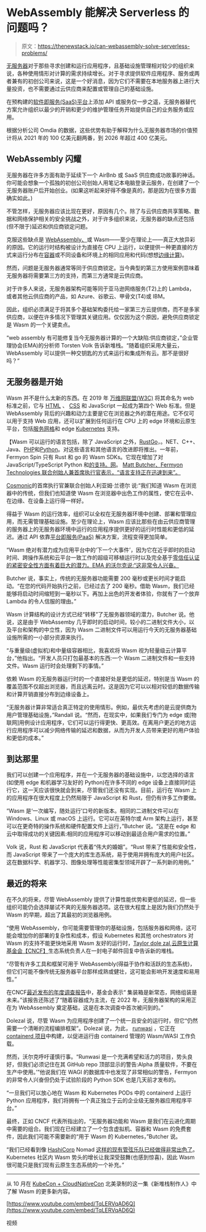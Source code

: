 # WebAssembly 能解决 Serverless 的问题吗？

> 原文：<https://thenewstack.io/can-webassembly-solve-serverless-problems/>

[无服务器](https://thenewstack.io/serverless/)对于那些寻求创建和运行应用程序，且基础设施管理相对较少的组织来说，各种使用情形对计算的需求持续增长。对于寻求提供软件应用程序、服务或两者兼有的初创公司来说，这是一个好消息，因为它们不需要在本地服务器上进行大量投资，也不需要通过云供应商来配置或管理自己的基础设施。

在预构建的[软件即服务(SaaS)平台](https://thenewstack.io/private-saas-a-new-paradigm/)上添加 API 或服务仅一步之遥，无服务器替代方案允许组织以最少的开销和更少的维护管理任务开始提供自己的业务服务或应用。

根据分析公司 Omdia 的数据，这些优势有助于解释为什么无服务器市场的价值预计将从 2021 年的 100 亿美元翻两番，到 2026 年超过 400 亿美元。

## WebAssembly 闪耀

无服务器在许多方面有助于延续下一个 AirBnb 或 SaaS 供应商成功故事的神话。你可能会想象一个孤独的初创公司创始人用笔记本电脑登录云服务，在创建了一个无服务器账户后开始创业。(如果这听起来好得不像是真的，那是因为在很多方面确实如此。)

不管怎样，无服务器应该比现在更好，原因有几个。除了与云供应商共享策略、数据和网络保护相关的安全挑战之外，对于许多组织来说，无服务器的缺点还包括(但不限于)延迟和供应商锁定问题。

克服这些缺点是 [WebAssembly、](https://thenewstack.io/is-webassembly-really-the-future/)或 Wasm——至少在理论上——真正大放异彩的原因。它的运行时结构被设计为直接在 CPU 上运行，以便提供一种更直接的方式来运行分布在[容器](https://thenewstack.io/containers/)或不同设备和环境上的相同应用和代码(想想[边缘计算](https://thenewstack.io/edge-computing/))。

然而，问题是无服务器通常等同于供应商锁定。当今典型的第三方使用案例意味着无服务器将需要第三方的支持，而第三方通常是云供应商。

对于许多人来说，无服务器架构可能等同于亚马逊网络服务(T2)上的 Lambda，或者其他云供应商的产品，如 Azure、谷歌云、甲骨文(T4)或 IBM。

因此，组织必须满足于将其多个基础架构委托给一家第三方云提供商，而不是多家供应商，以便在许多情况下管理其关键应用。仅仅因为这个原因，避免供应商锁定是 Wasm 的一个关键卖点。

“web assembly 有可能修复当今无服务器计算的一个大缺陷:供应商锁定，”企业管理协会(EMA)的分析师 Torsten Volk 告诉新堆栈。“随着组织采用大量云，WebAssembly 可以提供一种交钥匙的方式来运行和集成所有云。那不是很好吗？”

## 无服务器是开始

Wasm 并不是什么太新的东西。在 2019 年 [万维网联盟(W3C)](https://thenewstack.io/this-week-in-programming-the-time-has-come-to-pay-attention-to-webassembly/) 将其命名为 web 标准之前，它与 [HTML](https://thenewstack.io/html-markup-tips-for-developing-accessible-websites/) 、 [CSS](https://thenewstack.io/css-frameworks-in-vogue-but-dont-forget-style-fundamentals/) 和 JavaScript 一起成为第四个 Web 标准。但是 WebAssembly 背后的兴趣和动力主要是它在浏览器之外的潜在用途。它不仅可以用于支持 Web 应用，还可以扩展到任何运行在 CPU 上的 edge 环境和云原生平台，包括[服务网格](https://thenewstack.io/service-mesh/)和 edge [Kubernetes](https://thenewstack.io/kubernetes/) 支持。

【Wasm 可以运行的语言包括，除了 JavaScript 之外，[Rust](https://thenewstack.io/rust-by-the-numbers-the-rust-programming-language-in-2021/)[Go](https://thenewstack.io/go-1-18-the-programming-languages-biggest-release-yet/)，。NET、C++、Java、[PHP](https://thenewstack.io/php-has-survived-for-26-years-because-it-keeps-evolving/)和[Python](https://thenewstack.io/an-introduction-to-python-for-non-programmers/)。对这些语言和其他语言的改进即将推出。一年前，Fermyon Spin 只有 Rust 和 go 的 Wasm SDKs。它现在增加了对 JavaScript/TypeScript Python 和[的支持。网](https://thenewstack.io/net-7-simplifies-route-from-code-to-cloud-for-developers/)。 [Matt Butcher、](https://www.linkedin.com/in/mattbutcher/)[Fermyon Technologies 联合创始人兼首席执行官表示，“语言支持正在迅速到来”。](https://thenewstack.io/webassembly-5-predictions-for-2023/)

[Cosmonic](https://www.linkedin.com/in/hectaman)的首席执行官兼联合创始人利亚姆·兰德尔 说:“我们知道 Wasm 在浏览器中的传统，但我们也知道使 Wasm 在浏览器中出色工作的属性，使它在云中、在边缘、在设备上运行得一样好。

得益于 Wasm 的运行效率，组织可以全权在无服务器环境中创建、部署和管理应用，而无需管理基础设施。至少在理论上，Wasm 应该比那些在由云供应商管理的服务器上的无服务器环境中运行的应用程序提供更好的运行时性能和更低的延迟。通过 API 依靠[平台即服务(PaaS)](https://thenewstack.io/pipelines-paas-continuously-delivering-continuous-delivery/) 解决方案，流程变得更加简单。

“Wasm 绝对有潜力成为应用平台中的‘下一个大事件’，因为它在近乎即时的启动时间、跨操作系统和云平台一致工作的超级可移植运行时以及完全基于[零信任认证的紧密安全性方面有着巨大的潜力。EMA 的沃尔克说:“这非常令人兴奋。](https://thenewstack.io/what-do-authentication-and-authorization-mean-in-zero-trust/)

Butcher 说，事实上，传统的无服务器功能需要 200 毫秒或更长时间才能启动。“在您的代码开始执行之前，已经过去了 200 毫秒。借助 Wasm，我们已经能够将启动时间缩短到一毫秒以下。再加上出色的开发者体验，你就有了一个放弃 Lambda 的令人信服的理由。”

Wasm 计算结构的设计方式已经“转移”了无服务器领域的潜力，Butcher 说。他说，这是由于 WebAssemby 几乎即时的启动时间，较小的二进制文件大小，以及平台和架构的中立性，因为 Wasm 二进制文件可以用运行今天的无服务器基础设施所需的一小部分资源来执行。

“与重量级(虚拟机)和中量级容器相比，我喜欢将 Wasm 视为轻量级云计算平台，”他指出。“开发人员只打包最基本的东西:一个 Wasm 二进制文件和一些支持文件。Wasm 运行时会处理剩下的事情。”

依赖 Wasm 的无服务器运行时的一个直接好处是更低的延迟，特别是当 Wasm 的覆盖范围不仅超出浏览器，而且远离云时。这是因为它可以以相对较低的数据传输和计算开销直接分布到边缘设备上。

“无服务器计算非常适合真正特定的使用情形。例如，最优先考虑的是云提供商为用户管理基础设施，”Randall 说。“然而，在现实中，如果我们专门为 edge 或[物联网]用例设计应用程序，它们可以运行得更快、更高效。在离用户更近的地方运行应用程序可以减少网络传输的延迟和数据，从而为开发人员带来更好的用户体验和更低的成本。”

## 到达那里

我们可以创建一个应用程序，并在一个无服务器的基础设施中，以您选择的语言(如使用 edge 和机器学习友好的 Python)在许多不同的 edge 设备上直接同时运行它，这一天应该很快就会到来，尽管我们还没有实现。目前，运行在 Wasm 上的应用程序在很大程度上仍然局限于 JavaScript 和 Rust，但仍有许多工作要做。

“Wasm 是‘一次编写，随处运行’口号的新版本。相同的二进制文件可以在 Windows、Linux 或 macOS 上运行。它可以在英特尔或 Arm 架构上运行，甚至可以在更奇特的操作系统和硬件配置文件上运行，”Butcher 说。“这是在 edge 和云中取得成功的关键因素:相同的应用程序可以移动到最适合用户需求的位置。”

Volk 说，Rust 和 JavaScript 代表着“伟大的婚姻”。“Rust 带来了性能和安全性，而 JavaScript 带来了一个庞大的库生态系统，易于使用并拥有庞大的用户社区。这在数据科学、机器学习、图像处理等性能密集型领域开辟了一系列新的用例。”

## 最近的将来

在不久的将来，尽管 WebAssembly 提供了计算性能优势和更低的延迟，但一些组织可能仍会选择屡试不爽的无服务器选项。这在很大程度上是因为我们仍然处于 Wasm 的早期，超出了其最初的浏览器用例。

“使用 WebAssembly，你可能需要管理你的基础设施，包括服务器和网络，这可能会增加你的部署的复杂性和成本，假设 Kubernetes 和其他 orchestrators 对 Wasm 的支持不能更快地采用 Wasm 友好的运行时，[Taylor dole zal](https://www.linkedin.com/in/onlydole),[云原生计算基金会](https://cncf.io/?utm_content=inline-mention)[【CNCF】](https://thenewstack.io/how-a-project-graduates-from-the-cloud-native-computing-foundation/)生态系统负责人在一封电子邮件回复中告诉新的堆栈。

“尽管有许多工具和框架可用于 WebAssembly(得益于协作和活跃的生态系统)，但它们可能不像传统无服务器平台那样成熟或健壮，这可能会影响开发速度和易用性。”

在CNCF[最近发布的年度调查报告](https://www.cncf.io/reports/cncf-annual-survey-2022)中，基金会表示“ 集装箱是新常态，网络组装是未来。”该报告还陈述了“随着容器成为主流，在 2022 年，无服务器架构的采用正在为 WebAssembly 奠定基础，这是在本次调查中首次被问到的。”

Dolezal 说，尽管 Wasm 为应用程序创建了一个统一且安全的运行时，但它“仍然需要一个清晰的流程编排框架”。Dolezal 说，为此， [runwasi](https://github.com/containerd/runwasi) ，它正在 [containerd 项目](https://containerd.io/)中构建，以促进运行由 containerd 管理的 Wasm/WASI 工作负载。

然而，沃尔克呼吁谨慎行事。“Runwasi 是一个充满希望和活力的项目，势头良好，但我们必须记住在其 GitHub repo 顶部显示的警告:Alpha 质量软件，不要在生产中使用。’”他说我们在 WAGI 的数据库中也发现了非常相似的警告，Fermyon 的非常令人兴奋但仍处于试验阶段的 Python SDK 也是几天前才发布的。

“一旦我们可以放心地在 Wasm 和 Kubernetes PODs 中的 containerd 上运行 Python 应用程序，我们将拥有一个真正独立于云的企业级无服务器应用程序平台。”

最终，正如 CNCF 代表所指出的，“无服务器功能和 Wasm 是我们在云进化周期中需要的组合。我们现在已经建立了一个包含虚拟机、容器和 Wasm 的免费套件，因此我们可能不需要新的“用于 Wasm 的 Kubernetes，”Butcher 说。

“我们已经看到像 [HashiCorp](https://www.hashicorp.com/?utm_content=inline-mention) Nomad [这样的现有管弦乐队已经做得非常出色了](https://thenewstack.io/case-study-how-seatgeek-adopted-hashicorps-nomad/)。Kubernetes 社区内 Wasm 势头的增长让我深受鼓舞(也感到惊喜)，因此 Wasm 很可能只是我们现有云原生生态系统的一个补充。”

* * *

从 10 月在 [KubeCon + CloudNativeCon](https://www.cncf.io/kubecon-cloudnativecon-events/?utm_content=inline-mention) 北美录制的这一集《新堆栈制作人》中了解 Wasm 的更多新内容。

[https://www.youtube.com/embed/TqLERVqAD6Q](https://www.youtube.com/embed/TqLERVqAD6Q)

视频

<svg xmlns:xlink="http://www.w3.org/1999/xlink" viewBox="0 0 68 31" version="1.1"><title>Group</title> <desc>Created with Sketch.</desc></svg>